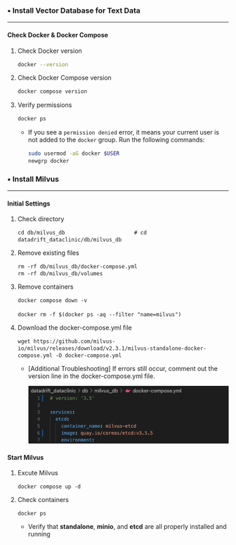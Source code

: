 ### ▪️ Install Vector Database for Text Data
---

#### Check Docker & Docker Compose

1. Check Docker version

   ```bash
   docker --version
   ```

2. Check Docker Compose version

   ```bash
   docker compose version
   ```

3. Verify permissions

   ```bash
   docker ps
   ```

   * If you see a `permission denied` error, it means your current user is not added to the `docker` group. Run the following commands:
        ```bash
        sudo usermod -aG docker $USER
        newgrp docker
        ```

### ▪️ Install Milvus

---
#### Initial Settings
1. Check directory
    ```
    cd db/milvus_db                      # cd datadrift_dataclinic/db/milvus_db
    ```

2. Remove existing files
    ```
    rm -rf db/milvus_db/docker-compose.yml
    rm -rf db/milvus_db/volumes
    ```
3. Remove containers
    ```
    docker compose down -v

    docker rm -f $(docker ps -aq --filter "name=milvus")
    ```
4. Download the docker-compose.yml file
    ```
    wget https://github.com/milvus-io/milvus/releases/download/v2.3.1/milvus-standalone-docker-compose.yml -O docker-compose.yml
    ```
    - [Additional Troubleshooting] If errors still occur, comment out the version line in the docker-compose.yml file.
        
        ![example-fix_milvus_yaml](img/fix_milvus_yaml.png)

#### Start Milvus
1. Excute Milvus
    ```
    docker compose up -d
    ```

2. Check containers
    ```
    docker ps
    ```
    - Verify that **standalone**, **minio**, and **etcd** are all properly installed and running